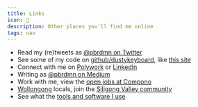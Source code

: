 ```yaml
---
title: Links
icon: 🔗
description: Other places you'll find me online
tags: nav
---
```

* Read my (re)tweets as [@pbrdmn on Twitter](https://twitter.com/pbrdmn)
* See some of my code on [github/dustykeyboard](https://github.com/dustykeyboard), like [this site](https://github.com/dustykeyboard/brd.mn)
* Connect with me on [Polywork](https://work.brd.mn/) or [LinkedIn](https://linkedin.com/in/philipboardman/)
* Writing as [@pbrdmn on Medium](https://pbrdmn.medium.com/)
* Work with me, view the [open jobs at Compono](https://www.compono.com/careers)
* [Wollongong](https://www.visitwollongong.com.au/) locals, join the [Siligong Valley community](https://www.siligongvalley.com/)
* See what the [tools and software I use](/uses)
